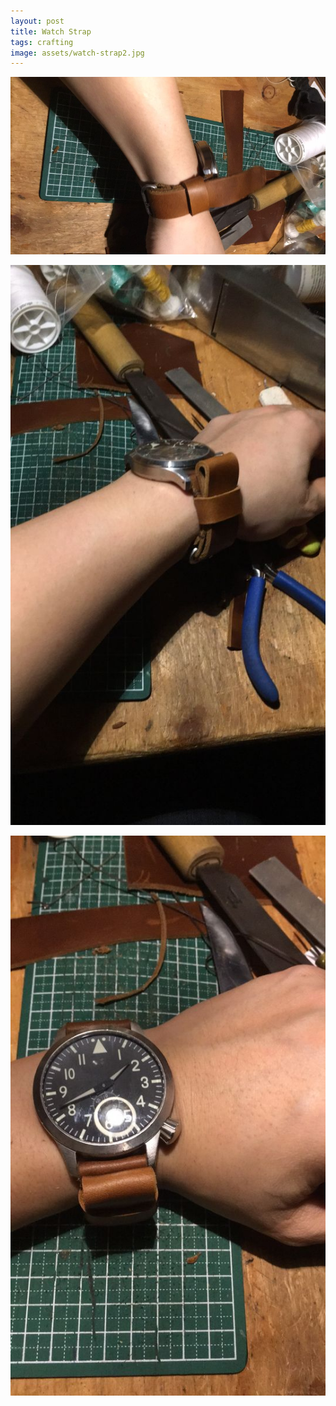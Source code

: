 ```yaml
---
layout: post
title: Watch Strap
tags: crafting
image: assets/watch-strap2.jpg
---
```


![Watch Strap1](assets/watch-strap1.jpg)

![Watch Strap2](assets/watch-strap2.jpg)

![Watch Strap3](assets/watch-strap3.jpg)